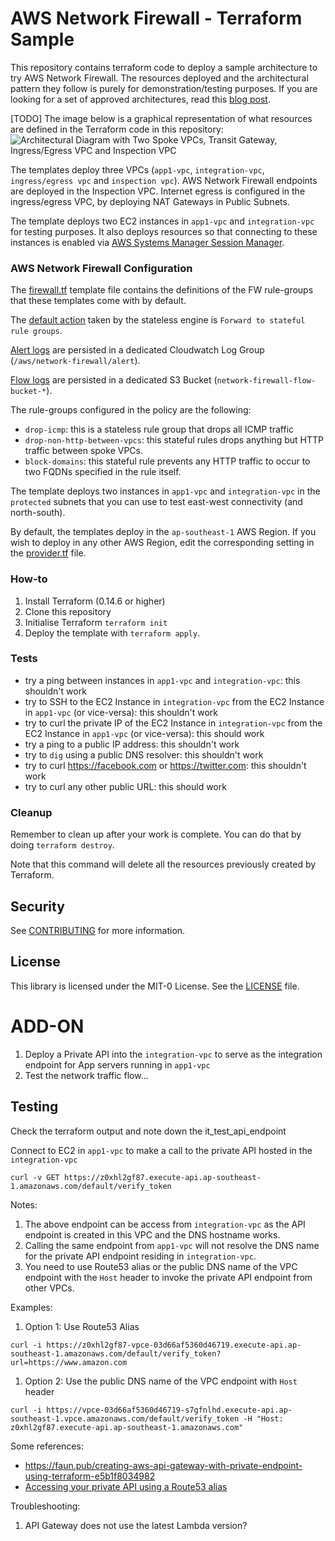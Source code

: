 # AWS Network Firewall - Terraform Sample

This repository contains terraform code to deploy a sample architecture to try AWS Network Firewall. The resources deployed and the architectural pattern they follow is purely for demonstration/testing purposes. If you are looking for a set of approved architectures, read this [blog post](https://aws.amazon.com/blogs/networking-and-content-delivery/deployment-models-for-aws-network-firewall/).

[TODO] The image below is a graphical representation of what resources are defined in the Terraform code in this repository: 
![Architectural Diagram with Two Spoke VPCs, Transit Gateway, Ingress/Egress VPC and Inspection VPC](images/anfw-terraform-TODO.jpg "Architectural Diagram")

The templates deploy three VPCs (`app1-vpc`, `integration-vpc`, `ingress/egress vpc` and `inspection vpc`).
AWS Network Firewall endpoints are deployed in the Inspection VPC. 
Internet egress is configured in the ingress/egress VPC, by deploying NAT Gateways in Public Subnets.

The template deploys two EC2 instances in `app1-vpc` and `integration-vpc` for testing purposes. 
It also deploys resources so that connecting to these instances is enabled via [AWS Systems Manager Session Manager](https://docs.aws.amazon.com/systems-manager/latest/userguide/session-manager.html).

### AWS Network Firewall Configuration

The [firewall.tf](firewall.tf) template file contains the definitions of the FW rule-groups that these templates come with by default. 

The [default action](https://docs.aws.amazon.com/network-firewall/latest/developerguide/stateless-default-actions.html) taken by the stateless engine is `Forward to stateful rule groups`.

[Alert logs](https://docs.aws.amazon.com/network-firewall/latest/developerguide/logging-cw-logs.html) are persisted in a dedicated Cloudwatch Log Group (`/aws/network-firewall/alert`).

[Flow logs](https://docs.aws.amazon.com/network-firewall/latest/developerguide/logging-cw-logs.html) are persisted in a dedicated S3 Bucket (`network-firewall-flow-bucket-*`).

The rule-groups configured in the policy are the following:
- `drop-icmp`: this is a stateless rule group that drops all ICMP traffic
- `drop-non-http-between-vpcs`: this stateful rules drops anything but HTTP traffic between spoke VPCs.
- `block-domains`: this stateful rule prevents any HTTP traffic to occur to two FQDNs specified in the rule itself.

The template deploys two instances in `app1-vpc` and `integration-vpc` in the `protected` subnets that you can use to test east-west connectivity (and north-south).

By default, the templates deploy in the `ap-southeast-1` AWS Region.
If you wish to deploy in any other AWS Region, edit the corresponding setting in the [provider.tf](provider.tf) file.

### How-to
1. Install Terraform (0.14.6 or higher)
2. Clone this repository
3. Initialise Terraform `terraform init`
4. Deploy the template with `terraform apply`. 

### Tests
- try a ping between instances in `app1-vpc` and `integration-vpc`: this shouldn't work
- try to SSH to the EC2 Instance in `integration-vpc` from the EC2 Instance in `app1-vpc` (or vice-versa): this shouldn't work
- try to curl the private IP of the EC2 Instance in `integration-vpc` from the EC2 Instance in `app1-vpc` (or vice-versa): this should work
- try a ping to a public IP address: this shouldn't work
- try to `dig` using a public DNS resolver: this shouldn't work
- try to curl https://facebook.com or https://twitter.com: this shouldn't work
- try to curl any other public URL: this should work

### Cleanup
Remember to clean up after your work is complete. You can do that by doing `terraform destroy`.

Note that this command will delete all the resources previously created by Terraform.

## Security

See [CONTRIBUTING](CONTRIBUTING.md#security-issue-notifications) for more information.

## License

This library is licensed under the MIT-0 License. See the [LICENSE](LICENSE) file.

# ADD-ON

1. Deploy a Private API into the `integration-vpc` to serve as the integration endpoint for App servers running in `app1-vpc`
1. Test the network traffic flow...

## Testing

Check the terraform output and note down the it_test_api_endpoint

Connect to EC2 in `app1-vpc` to make a call to the private API hosted in the `integration-vpc`

```
curl -v GET https://z0xhl2gf87.execute-api.ap-southeast-1.amazonaws.com/default/verify_token
```

Notes:
1. The above endpoint can be access from `integration-vpc` as the API endpoint is created in this VPC and the DNS hostname works.
1. Calling the same endpoint from `app1-vpc` will not resolve the DNS name for the private API endpoint residing in `integration-vpc`.
1. You need to use Route53 alias or the public DNS name of the VPC endpoint with the `Host` header to invoke the private API endpoint from other VPCs.

Examples:

1. Option 1: Use Route53 Alias

```
curl -i https://z0xhl2gf87-vpce-03d66af5360d46719.execute-api.ap-southeast-1.amazonaws.com/default/verify_token?url=https://www.amazon.com
```

1. Option 2: Use the public DNS name of the VPC endpoint with `Host` header

```
curl -i https://vpce-03d66af5360d46719-s7gfnlhd.execute-api.ap-southeast-1.vpce.amazonaws.com/default/verify_token -H "Host: z0xhl2gf87.execute-api.ap-southeast-1.amazonaws.com"
```

Some references:
* https://faun.pub/creating-aws-api-gateway-with-private-endpoint-using-terraform-e5b1f8034982
* [Accessing your private API using a Route53 alias](https://docs.aws.amazon.com/apigateway/latest/developerguide/apigateway-private-api-test-invoke-url.html#apigateway-private-api-route53-alias)

Troubleshooting:
1. API Gateway does not use the latest Lambda version?
